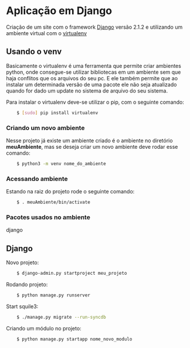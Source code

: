 # Aplicação em Django

Criação de um site com o framework [Django](https://www.djangoproject.com/) versão 2.1.2 e utilizando um ambiente virtual com o [virtualenv](https://virtualenv.pypa.io/en/stable/)

## Usando o venv

Basicamente o virtualenv é uma ferramenta que permite criar ambientes python, onde consegue-se utilizar bibliotecas em um ambiente sem que haja conflitos que os arquivos do seu pc. E ele também permite que ao instalar um determinada versão de uma pacote ele não seja atualizado quando for dado um update no sistema de arquivo do seu sistema.

Para instalar o virtualenv deve-se utilizar o pip, com o seguinte comando:

```sh
    $ [sudo] pip install virtualenv
```

### Criando um novo ambiente

Nesse projeto já existe um ambiente criado é o ambiente no diretório **meuAmbiente**, mas se deseja criar um novo ambiente deve rodar esse comando:

```sh
    $ python3 -m venv nome_do_ambiente
```

### Acessando ambiente

Estando na raiz do projeto rode o seguinte comando:

```sh
    $ . meuAmbiente/bin/activate
```

### Pacotes usados no ambiente

django

## Django

Novo projeto:

```sh
    $ django-admin.py startproject meu_projeto
```

Rodando projeto:

```sh
    $ python manage.py runserver
```

Start squile3:

```sh
    $ ./manage.py migrate --run-syncdb
```

Criando um módulo no projeto:

```sh
    $ python manage.py startapp nome_novo_modulo
```
